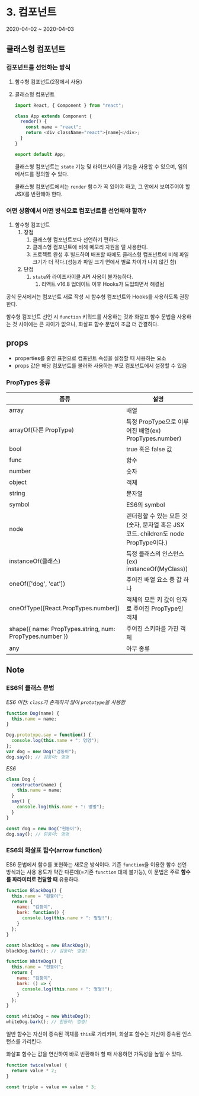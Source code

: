 # 3. 컴포넌트

2020-04-02 ~ 2020-04-03

## 클래스형 컴포넌트

### 컴포넌트를 선언하는 방식

1. 함수형 컴포넌트(2장에서 사용)
2. 클래스형 컴포넌트

   ```javascript
   import React, { Component } from "react";

   class App extends Component {
     render() {
       const name = "react";
       return <div className="react">{name}</div>;
     }
   }

   export default App;
   ```

   클래스형 컴포넌트는 `state` 기능 및 라이프사이클 기능을 사용할 수 있으며, 임의 메서드를 정의할 수 있다.

   클래스형 컴포넌트에서는 `render` 함수가 꼭 있어야 하고, 그 안에서 보여주어야 할 JSX를 반환해야 한다.

### 어떤 상황에서 어떤 방식으로 컴포넌트를 선언해야 할까?

1. 함수형 컴포넌트
   1. 장점
      1. 클래스형 컴포넌트보다 선언하기 편하다.
      2. 클래스형 컴포넌트에 비해 메모리 자원을 덜 사용한다.
      3. 프로젝트 완성 후 빌드하여 배포할 때에도 클래스형 컴포넌트에 비해 파일 크기가 더 작다.(성능과 파일 크기 면에서 별로 차이가 나지 않긴 함)
   2. 단점
      1. `state`와 라이프사이클 API 사용이 불가능하다.
         1. 리액트 v16.8 업데이트 이후 Hooks가 도입되면서 해결됨

공식 문서에서는 컴포넌트 새로 작성 시 함수형 컴포넌트와 Hooks를 사용하도록 권장한다.

함수형 컴포넌트 선언 시 `function` 키워드를 사용하는 것과 화살표 함수 문법을 사용하는 것 사이에는 큰 차이가 없으나, 화살표 함수 문법이 조금 더 간결하다.

## props
- properties를 줄인 표현으로 컴포넌트 속성을 설정할 때 사용하는 요소
- props 값은 해당 컴포넌트를 불러와 사용하는 부모 컴포넌트에서 설정할 수 있음

### PropTypes 종류
| 종류                                                       | 설명                                                            |
| -------------------------------------------------------- | ------------------------------------------------------------- |
| array                                                    | 배열                                                            |
| arrayOf(다른 PropType)                                     | 특정 PropType으로 이루어진 배열(ex) PropTypes.number)                   |
| bool                                                     | true 혹은 false 값                                               |
| func                                                     | 함수                                                            |
| number                                                   | 숫자                                                            |
| object                                                   | 객체                                                            |
| string                                                   | 문자열                                                           |
| symbol                                                   | ES6의 symbol                                                   |
| node                                                     | 렌더링할 수 있는 모든 것(숫자, 문자열 혹은 JSX 코드. children도 node PropType이다.) |
| instanceOf(클래스)                                          | 특정 클래스의 인스턴스(ex) instanceOf(MyClass))                         |
| oneOf(['dog', 'cat'])                                    | 주어진 배열 요소 중 값 하나                                              |
| oneOfType([React.PropTypes.number])                      | 객체의 모든 키 값이 인자로 주어진 PropType인 객체                              |
| shape({ name: PropTypes.string, num: PropTypes.number }) | 주어진 스키마를 가진 객체                                                |
| any                                                      | 아무 종류                                                         |

## Note

### ES6의 클래스 문법

_ES6 이전: `class`가 존재하지 않아 `prototype`을 사용함_

```javascript
function Dog(name) {
  this.name = name;
}

Dog.prototype.say = function() {
  console.log(this.name + ": 멍멍");
};
var dog = new Dog("검둥이");
dog.say(); // 검둥이: 멍멍
```

_ES6_

```javascript
class Dog {
  constructor(name) {
    this.name = name;
  }
  say() {
    console.log(this.name + ": 멍멍");
  }
}

const dog = new Dog("흰둥이");
dog.say(); // 흰둥이: 멍멍
```

### ES6의 화살표 함수(arrow function)

ES6 문법에서 함수를 표현하는 새로운 방식이다. 기존 `function`을 이용한 함수 선언 방식과는 사용 용도가 약간 다른데(=기존 `function` 대체 불가능), 이 문법은 주로 **함수를 파라미터로 전달할 때** 유용하다.

```javascript
function BlackDog() {
  this.name = "흰둥이";
  return {
    name: "검둥이",
    bark: function() {
      console.log(this.name + ": 멍멍!");
    }
  };
}

const blackDog = new BlackDog();
blackDog.bark(); // 검둥이: 멍멍!

function WhiteDog() {
  this.name = "흰둥이";
  return {
    name: "검둥이",
    bark: () => {
      console.log(this.name + ": 멍멍!");
    }
  };
}

const whiteDog = new WhiteDog();
whiteDog.bark(); // 흰둥이: 멍멍!
```

일반 함수는 자신이 종속된 객체를 `this`로 가리키며, 화살표 함수는 자신이 종속된 인스턴스를 가리킨다.

화살표 함수는 값을 연산하여 바로 반환해야 할 때 사용하면 가독성을 높일 수 있다.

```javascript
function twice(value) {
  return value * 2;
}

const triple = value => value * 3;
```
